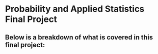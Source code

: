 # Probability and Applied Statistics Final Project
## Below is a breakdown of what is covered in this final project:

